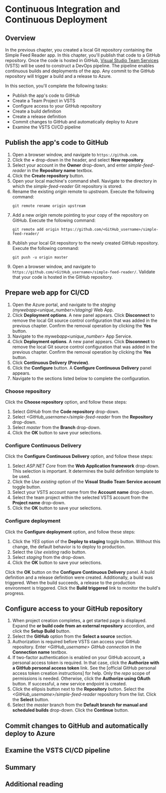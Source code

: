 # Continuous Integration and Continuous Deployment

## Overview

In the previous chapter, you created a local Git repository containing the Simple Feed Reader app. In this chapter, you'll publish that code to a GitHub repository. Once the code is hosted in GitHub, [Visual Studio Team Services](https://docs.microsoft.com/vsts/) (VSTS) will be used to construct a DevOps pipeline. The pipeline enables continuous builds and deployments of the app. Any commit to the GitHub repository will trigger a build and a release to Azure.

In this section, you'll complete the following tasks:

* Publish the app's code to GitHub
* Create a Team Project in VSTS
* Configure access to your GitHub repository
* Create a build definition
* Create a release definition
* Commit changes to GitHub and automatically deploy to Azure
* Examine the VSTS CI/CD pipeline

## Publish the app's code to GitHub

1. Open a browser window, and navigate to `https://github.com`.
2. Click the **+** drop-down in the header, and select **New repository**.
3. Select your account in the **Owner** drop-down, and enter *simple-feed-reader* in the **Repository name** textbox.
4. Click the **Create repository** button.
5. Open your local machine's command shell. Navigate to the directory in which the *simple-feed-reader* Git repository is stored.
6. Rename the existing *origin* remote to *upstream*. Execute the following command:
    ```console
    git remote rename origin upstream
    ```
7. Add a new *origin* remote pointing to your copy of the repository on GitHub. Execute the following command:
    ```console
    git remote add origin https://github.com/<GitHub_username>/simple-feed-reader/
    ```
8. Publish your local Git repository to the newly created GitHub repository. Execute the following command:
    ```console
    git push -u origin master
    ```
9. Open a browser window, and navigate to `https://github.com/<GitHub_username>/simple-feed-reader/`. Validate that your code is hosted in the GitHub repository.

## Prepare web app for CI/CD

1. Open the Azure portal, and navigate to the *staging (mywebapp<unique_number>/staging)* Web App.
2. Click **Deployment options**. A new panel appears. Click **Disconnect** to remove the local Git source control configuration that was added in the previous chapter. Confirm the removal operation by clicking the **Yes** button.
3. Navigate to the *mywebapp<unique_number>* App Service.
4. Click **Deployment options**. A new panel appears. Click **Disconnect** to remove the local Git source control configuration that was added in the previous chapter. Confirm the removal operation by clicking the **Yes** button.
5. Click **Continuous Delivery (Preview)**.
6. Click the **Configure** button. A **Configure Continuous Delivery** panel appears.
7. Navigate to the sections listed below to complete the configuration.

### Choose repository

Click the **Choose repository** option, and follow these steps:

1. Select *GitHub* from the **Code repository** drop-down.
2. Select *<GitHub_username>/simple-feed-reader* from the **Repository** drop-down.
3. Select *master* from the **Branch** drop-down.
4. Click the **OK** button to save your selections.

### Configure Continuous Delivery

Click the **Configure Continuous Delivery** option, and follow these steps:

1. Select *ASP.NET Core* from the **Web Application framework** drop-down. This selection is important. It determines the build definition template to be used.
2. Click the *Use existing* option of the **Visual Studio Team Service account** toggle button.
3. Select your VSTS account name from the **Account name** drop-down.
4. Select the team project within the selected VSTS account from the **Project name** drop-down.
5. Click the **OK** button to save your selections.

### Configure deployment

Click the **Configure deployment** option, and follow these steps:

1. Click the *YES* option of the **Deploy to staging** toggle button. Without this change, the default behavior is to deploy to production.
2. Select the *Use existing* radio button.
3. Select *staging* from the drop-down.
4. Click the **OK** button to save your selections.

Click the **OK** button on the **Configure Continuous Delivery** panel. A build definition and a release definition were created. Additionally, a build was triggered. When the build succeeds, a release to the production environment is triggered. Click the **Build triggered** link to monitor the build's progress.

## Configure access to your GitHub repository

1. When project creation completes, a get started page is displayed. Expand the **or build code from an external repository** accordion, and click the **Setup Build** button.
2. Select the **GitHub** option from the **Select a source** section.
3. Authorization is required before VSTS can access your GitHub repository. Enter *<GitHub_username> GitHub connection* in the **Connection name** textbox.
4. If two-factor authentication is enabled on your GitHub account, a personal access token is required. In that case, click the **Authorize with a GitHub personal access token** link. See the [official GitHub personal access token creation instructions] for help. Only the *repo* scope of permissions is needed. Otherwise, click the **Authorize using OAuth** button. If successful, a new service endpoint is created.
5. Click the ellipsis button next to the **Repository** button. Select the *<GitHub_username>/simple-feed-reader* repository from the list. Click the **Select** button.
6. Select the *master* branch from the **Default branch for manual and scheduled builds** drop-down. Click the **Continue** button.

## Commit changes to GitHub and automatically deploy to Azure

## Examine the VSTS CI/CD pipeline

<!-- TODO
NOTES:
A build definition was created with the name *mywebapp<unique_number> - CI*.

Upon completion, the build has produced a *.zip* file including the assets to be published. The release definition, to be created in the next section, deploys those assets to Azure.
-->

## Summary

## Additional reading
